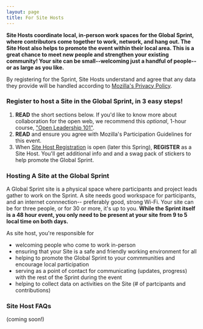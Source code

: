 ```yaml
---
layout: page
title: For Site Hosts
---
```


**Site Hosts coordinate local, in-person work spaces for the Global Sprint, where contributors come together to work, network, and hang out. The Site Host also helps to promote the event within their local area. This is a great chance to meet new people and strengthen your existing community! Your site can be small--welcoming just a handful of people-- or as large as you like.** 

By registering for the Sprint, Site Hosts understand and agree that any data they provide will be handled according to [Mozilla's Privacy Policy](https://www.mozilla.org/en-US/privacy/).

### Register to host a Site in the Global Sprint, in 3 easy steps!

1. **READ** the short sections below. If you'd like to know more about collaboration for the open web, we recommend this *optional*, 1-hour course, ["Open Leadership 101"](https://mozilla.teachable.com/p/open-leadership-101).
2. **READ** and ensure you agree with Mozilla's Participation Guidelines for this event.
3. When [Site Host Registration]() is open (later this Spring), **REGISTER** as a Site Host. You'll get additional info and and a swag pack of stickers to help promote the Global Sprint.

### Hosting A Site at the Global Sprint
A Global Sprint site is a physical space where participants and project leads gather to work on the Sprint. A site needs good workspace for participants, and an internet connnection-- preferably good, strong Wi-Fi. Your site can be for three people, or for 30 or more, it's up to you. **While the Sprint itself is a 48 hour event, you only need to be present at your site from 9 to 5 local time on both days.** 

As site host, you're responsible for 
* welcoming people who come to work in-person
* ensuring that your Site is a safe and friendly working environment for all
* helping to promote the Global Sprint to your commmunities and encourage local participation
* serving  as a point of contact for communicating (updates, progress) with the rest of the Sprint during the event
* helping to collect data on activities on the Site (# of partcipants and contributions)


### Site Host FAQs
(coming soon!)


